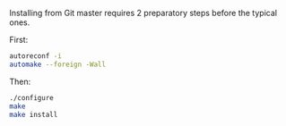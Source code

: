 Installing from Git master requires 2 preparatory steps before the typical ones.

First:

```sh
autoreconf -i
automake --foreign -Wall
```

Then:

```sh
./configure
make
make install
```
